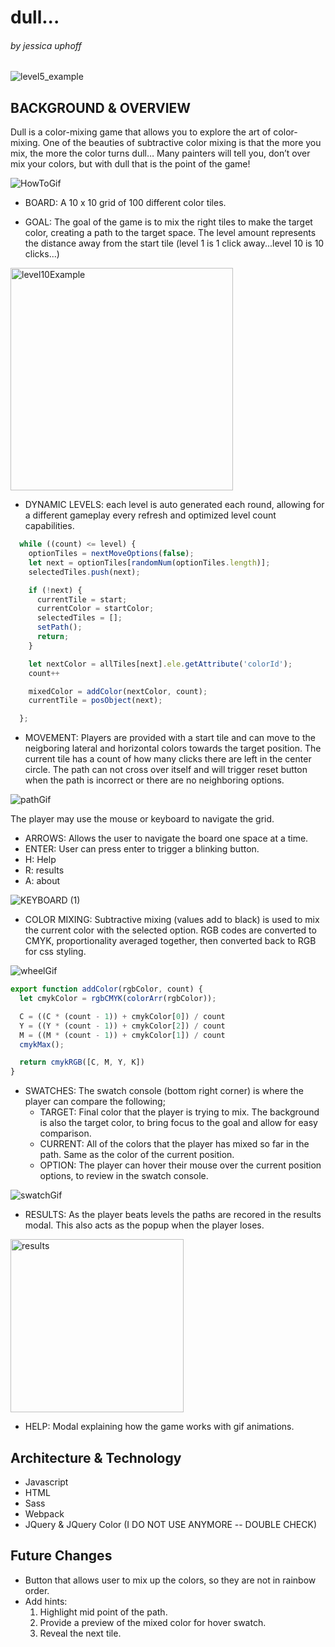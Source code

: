 # dull...
###### by jessica uphoff

![level5_example](https://user-images.githubusercontent.com/79214086/137543334-6e217dfc-ea5d-43a3-ba4e-b52f8bd09b69.gif)

## BACKGROUND & OVERVIEW
Dull is a color-mixing game that allows you to explore the art of color-mixing. One of the beauties of subtractive color mixing is that the more you mix, the more the color turns dull… Many painters will tell you, don’t over mix your colors, but with dull that is the point of the game!

![HowToGif](https://user-images.githubusercontent.com/79214086/137531794-fab24e07-1e27-4f48-8db5-26291f4e3696.gif)
 
- BOARD:  A 10 x 10 grid of 100 different color tiles.

- GOAL: The goal of the game is to mix the right tiles to make the target color, creating a path to the target space. The level amount represents the distance away from the start tile (level 1 is 1 click away...level 10 is 10 clicks...)

<img width="356" alt="level10Example" src="https://user-images.githubusercontent.com/79214086/137531377-7f6c8fbc-24f2-4c1d-bc2d-d3d26f1b9f88.png">



- DYNAMIC LEVELS: each level is auto generated each round, allowing for a different gameplay every refresh and optimized level count capabilities. 

```javascript
  while ((count) <= level) {
    optionTiles = nextMoveOptions(false);
    let next = optionTiles[randomNum(optionTiles.length)];
    selectedTiles.push(next);

    if (!next) {
      currentTile = start;
      currentColor = startColor;
      selectedTiles = [];
      setPath();
      return;
    }

    let nextColor = allTiles[next].ele.getAttribute('colorId');
    count++

    mixedColor = addColor(nextColor, count);
    currentTile = posObject(next);

  };
```

- MOVEMENT: Players are provided with a start tile and can move to the neigboring lateral and horizontal colors towards the target position. The current tile has a count of how many clicks there are left in the center circle. The path can not cross over itself and will trigger reset button when the path is incorrect or there are no neighboring options.

![pathGif](https://user-images.githubusercontent.com/79214086/137531518-5c838dcf-8847-4223-8c6e-836d74cfb77d.gif)


The player may use the mouse or keyboard to navigate the grid.
   - ARROWS: Allows the user to navigate the board one space at a time.
   - ENTER: User can press enter to trigger a blinking button.
   - H: Help 
   - R: results
   - A: about

![KEYBOARD (1)](https://user-images.githubusercontent.com/79214086/137531589-2f38cb27-b727-4fc6-a831-749d629942ab.jpg)

- COLOR MIXING: Subtractive mixing (values add to black) is used to mix the current color with the selected option. RGB codes are converted to CMYK, proportionality averaged together, then converted back to RGB for css styling.

![wheelGif](https://user-images.githubusercontent.com/79214086/137533552-8056b8f0-87ff-4816-9e1b-adab98b37764.gif)

```javascript
export function addColor(rgbColor, count) {
  let cmykColor = rgbCMYK(colorArr(rgbColor));

  C = ((C * (count - 1)) + cmykColor[0]) / count
  Y = ((Y * (count - 1)) + cmykColor[2]) / count
  M = ((M * (count - 1)) + cmykColor[1]) / count
  cmykMax();

  return cmykRGB([C, M, Y, K])
}
```

- SWATCHES: The swatch console (bottom right corner) is where the player can compare the following;
   - TARGET: Final color that the player is trying to mix. The background is also the target color, to bring focus to the goal and allow for easy comparison.
   - CURRENT: All of the colors that the player has mixed so far in the path. Same as the color of the current position.
   - OPTION: The player can hover their mouse over the current position options, to review in the swatch console.

![swatchGif](https://user-images.githubusercontent.com/79214086/137531652-ff225707-997b-4def-bf81-47fe7fd6c5ff.gif)

- RESULTS: As the player beats levels the paths are recored in the results modal. This also acts as the popup when the player loses.

<img width="277" alt="results" src="https://user-images.githubusercontent.com/79214086/137532250-13dcc777-03e5-4f38-87b0-73c56d5a3342.png">

- HELP: Modal explaining how the game works with gif animations.


<!-- ## Functionality and MVPs

- Single-page web application, with popup modals for additional information.
- Each level, players are presented with a start position, target tile and a target mixed color.
- Each level they will mix colors creating a path of combinations, trying to land on the target space. 
- Once the player runs out of spaces, the current color and the target color are compared.
   CORRECT:
      - Success message and next level button are added to view.
      - The winning path is added to the results modal for review at anytime.
      - Lives are addded for next round.
   INCORRECT:
      - User can reset board by clicking the 'x' on the current tile or pressing enter.
      - 1 life is removed from total.
- Subtractive color mixing will be used, by converting to RGB to CMYK taking color average.
- 
 -->
<!-- 
## Wireframes
<img src='./wireframe.png' />

- /src
 - /styles
    - sass
 - /assets
    - logo.png
    - buttons...
 - index.js
 - /js
    - gridTile.js
    - color.js
    - mixPthGame.js
    - styleElements.js
    - utils.js
 -->

## Architecture & Technology

-	Javascript
-	HTML
-	Sass
-	Webpack
-  JQuery & JQuery Color (I DO NOT USE ANYMORE -- DOUBLE CHECK)


## Future Changes

- Button that allows user to mix up the colors, so they are not in rainbow order.
- Add hints:
   1. Highlight mid point of the path.
   2. Provide a preview of the mixed color for hover swatch.
   3. Reveal the next tile. 
